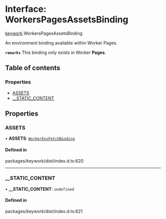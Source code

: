 # Interface: WorkersPagesAssetsBinding

[keywork](../modules/keywork.md).WorkersPagesAssetsBinding

An environment binding available within Worker Pages.

**`remarks`** This binding only exists in Worker __Pages__.

## Table of contents

### Properties

- [ASSETS](keywork.WorkersPagesAssetsBinding.md#assets)
- [\_\_STATIC\_CONTENT](keywork.WorkersPagesAssetsBinding.md#__static_content)

## Properties

### ASSETS

• **ASSETS**: [`WorkerEnvFetchBinding`](../modules/keywork.md#workerenvfetchbinding)

#### Defined in

packages/keywork/dist/index.d.ts:620

___

### \_\_STATIC\_CONTENT

• **\_\_STATIC\_CONTENT**: `undefined`

#### Defined in

packages/keywork/dist/index.d.ts:621
